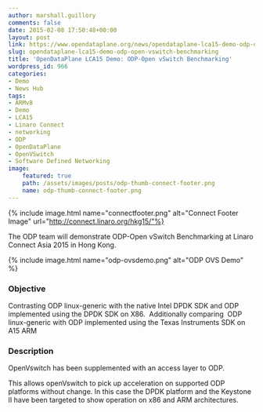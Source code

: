 ```yaml
---
author: marshall.guillory
comments: false
date: 2015-02-08 17:50:48+00:00
layout: post
link: https://www.opendataplane.org/news/opendataplane-lca15-demo-odp-open-vswitch-benchmarking/
slug: opendataplane-lca15-demo-odp-open-vswitch-benchmarking
title: 'OpenDataPlane LCA15 Demo: ODP-Open vSwitch Benchmarking'
wordpress_id: 966
categories:
- Demo
- News Hub
tags:
- ARMv8
- Demo
- LCA15
- Linaro Connect
- networking
- ODP
- OpenDataPlane
- OpenVSwitch
- Software Defined Networking
image:
    featured: true
    path: /assets/images/posts/odp-thumb-connect-footer.png
    name: odp-thumb-connect-footer.png
---
```

{% include image.html name="connectfooter.png" alt="Connect Footer Image" url="http://connect.linaro.org/hkg15/"%}

The ODP team will demonstrate ODP-Open vSwitch Benchmarking at Linaro Connect Asia 2015 in Hong Kong.

{% include image.html name="odp-ovsdemo.png" alt="ODP OVS Demo" %}

### Objective


Contrasting ODP linux-generic with the native Intel DPDK SDK and ODP implemented using the DPDK SDK on X86.  Additionally comparing  ODP linux-generic with ODP implemented using the Texas Instruments SDK on A15 ARM


### Description


OpenVswitch has been supplemented with an access layer to ODP.

This allows openVswitch to pick up acceleration on supported ODP platforms without change. In this case the DPDK platform and the Keystone II have been targeted to show operation on x86 and ARM architectures.
